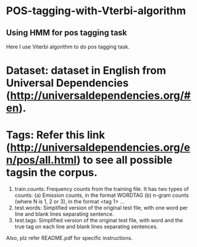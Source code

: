 # POS-tagging-with-Vterbi-algorithm
Using HMM for pos tagging task
---------------------------------
Here I use Viterbi algorithm to do pos tagging task.

# Dataset: dataset in English from Universal Dependencies (http://universaldependencies.org/#en).
# Tags: Refer this link (http://universaldependencies.org/en/pos/all.html) to see all possible tagsin the corpus.

1. train.counts: Frequency counts from the training file. It has two types of counts:
(a) Emission counts, in the format <count> WORDTAG <tag> <word>
(b) n-gram counts (where N is 1, 2 or 3), in the format <count> <N-gram> <tag 1> ... <tag N>
2. test.words: Simplified version of the original test file, with one word per line and blank lines separating sentence.
3. test.tags: Simplified version of the original test file, with word and the true tag on each line and blank lines separating sentences. <word> <tag>

Also, plz refer README.pdf for specific instructions.
